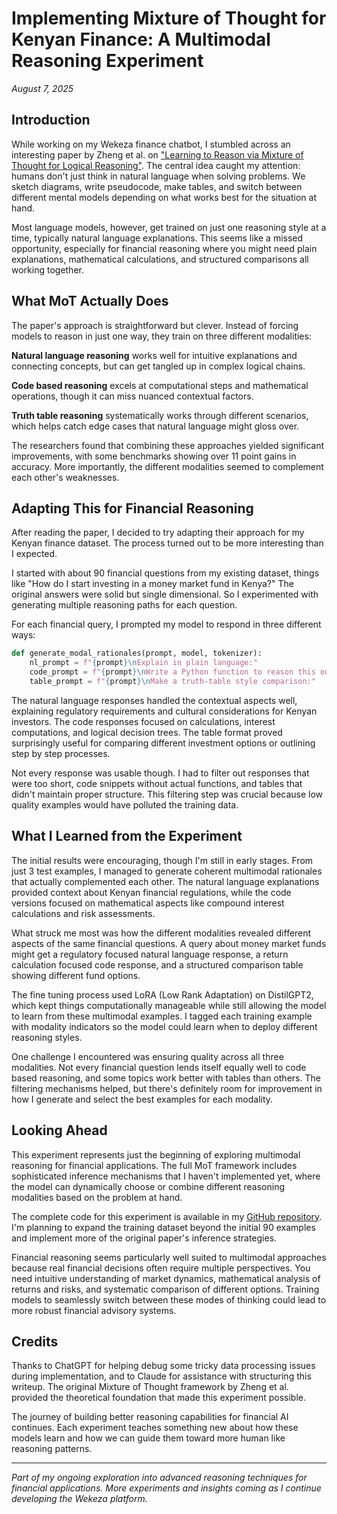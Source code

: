 # Implementing Mixture of Thought for Kenyan Finance: A Multimodal Reasoning Experiment

*August 7, 2025*

## Introduction

While working on my Wekeza finance chatbot, I stumbled across an interesting paper by Zheng et al. on ["Learning to Reason via Mixture of Thought for Logical Reasoning"](https://arxiv.org/pdf/2505.15817). The central idea caught my attention: humans don't just think in natural language when solving problems. We sketch diagrams, write pseudocode, make tables, and switch between different mental models depending on what works best for the situation at hand.

Most language models, however, get trained on just one reasoning style at a time, typically natural language explanations. This seems like a missed opportunity, especially for financial reasoning where you might need plain explanations, mathematical calculations, and structured comparisons all working together.

## What MoT Actually Does

The paper's approach is straightforward but clever. Instead of forcing models to reason in just one way, they train on three different modalities:

**Natural language reasoning** works well for intuitive explanations and connecting concepts, but can get tangled up in complex logical chains.

**Code based reasoning** excels at computational steps and mathematical operations, though it can miss nuanced contextual factors.

**Truth table reasoning** systematically works through different scenarios, which helps catch edge cases that natural language might gloss over.

The researchers found that combining these approaches yielded significant improvements, with some benchmarks showing over 11 point gains in accuracy. More importantly, the different modalities seemed to complement each other's weaknesses.

## Adapting This for Financial Reasoning

After reading the paper, I decided to try adapting their approach for my Kenyan finance dataset. The process turned out to be more interesting than I expected.

I started with about 90 financial questions from my existing dataset, things like "How do I start investing in a money market fund in Kenya?" The original answers were solid but single dimensional. So I experimented with generating multiple reasoning paths for each question.

For each financial query, I prompted my model to respond in three different ways:

```python
def generate_modal_rationales(prompt, model, tokenizer):
    nl_prompt = f"{prompt}\nExplain in plain language:"
    code_prompt = f"{prompt}\nWrite a Python function to reason this out:"
    table_prompt = f"{prompt}\nMake a truth-table style comparison:"
```

The natural language responses handled the contextual aspects well, explaining regulatory requirements and cultural considerations for Kenyan investors. The code responses focused on calculations, interest computations, and logical decision trees. The table format proved surprisingly useful for comparing different investment options or outlining step by step processes.

Not every response was usable though. I had to filter out responses that were too short, code snippets without actual functions, and tables that didn't maintain proper structure. This filtering step was crucial because low quality examples would have polluted the training data.

## What I Learned from the Experiment

The initial results were encouraging, though I'm still in early stages. From just 3 test examples, I managed to generate coherent multimodal rationales that actually complemented each other. The natural language explanations provided context about Kenyan financial regulations, while the code versions focused on mathematical aspects like compound interest calculations and risk assessments.

What struck me most was how the different modalities revealed different aspects of the same financial questions. A query about money market funds might get a regulatory focused natural language response, a return calculation focused code response, and a structured comparison table showing different fund options.

The fine tuning process used LoRA (Low Rank Adaptation) on DistilGPT2, which kept things computationally manageable while still allowing the model to learn from these multimodal examples. I tagged each training example with modality indicators so the model could learn when to deploy different reasoning styles.

One challenge I encountered was ensuring quality across all three modalities. Not every financial question lends itself equally well to code based reasoning, and some topics work better with tables than others. The filtering mechanisms helped, but there's definitely room for improvement in how I generate and select the best examples for each modality.

## Looking Ahead

This experiment represents just the beginning of exploring multimodal reasoning for financial applications. The full MoT framework includes sophisticated inference mechanisms that I haven't implemented yet, where the model can dynamically choose or combine different reasoning modalities based on the problem at hand.

The complete code for this experiment is available in my [GitHub repository](https://github.com/Okoth67/wekeza_v6_lora_multimodal_cot_finetuning). I'm planning to expand the training dataset beyond the initial 90 examples and implement more of the original paper's inference strategies.

Financial reasoning seems particularly well suited to multimodal approaches because real financial decisions often require multiple perspectives. You need intuitive understanding of market dynamics, mathematical analysis of returns and risks, and systematic comparison of different options. Training models to seamlessly switch between these modes of thinking could lead to more robust financial advisory systems.

## Credits

Thanks to ChatGPT for helping debug some tricky data processing issues during implementation, and to Claude for assistance with structuring this writeup. The original Mixture of Thought framework by Zheng et al. provided the theoretical foundation that made this experiment possible.

The journey of building better reasoning capabilities for financial AI continues. Each experiment teaches something new about how these models learn and how we can guide them toward more human like reasoning patterns.

---

*Part of my ongoing exploration into advanced reasoning techniques for financial applications. More experiments and insights coming as I continue developing the Wekeza platform.*

